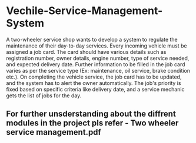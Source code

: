 # Vechile-Service-Management-System
A two-wheeler service shop wants to develop a system to regulate the maintenance of their day-to-day services.
Every incoming vehicle must be
assigned a job card. The card should have various details such as
registration number, owner details, engine number, type of service
needed, and expected delivery date. Further information to be filled in the
job card varies as per the service type (Ex: maintenance, oil service,
brake condition etc.). On completing the vehicle service, the job card has
to be updated, and the system has to alert the owner automatically. The
job's priority is fixed based on specific criteria like delivery date, and a
service mechanic gets the list of jobs for the day.

## For further unsderstanding about the diffrent modules in the project pls refer - Two wheeler service management.pdf
